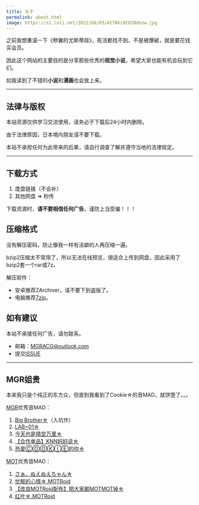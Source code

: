 ```yaml
---
title: 关于
permalink: about.html
image: https://s2.loli.net/2022/08/03/At7Nhi9COZ8dnzw.jpg
---
```


之前我想重温一下《秽翼的尤斯蒂娅》，死活都找不到，不是被爆破，就是要花钱买会员。

因此这个网站的主要目的是分享那些优秀的**视觉小说**，希望大家也能有机会玩到它们。

如我读到了不错的**小说**和**漫画**也会放上来。

<hr/>

## 法律与版权

本站资源仅供学习交流使用，请务必于下载后24小时内删除。

由于法律原因，日本境内朋友请不要下载。

本站不承担任何为此带来的后果，请自行调查了解并遵守当地的法律规定。

<hr/>

## 下载方式

1. 度盘链接（不会补）
2. 其他网盘 => 秒传

下载资源时，**请不要相信任何广告**，谨防上当受骗！！！

## 压缩格式

没有解压密码，防止像我一样有洁癖的人再压缩一遍。

bzip2压缩太不常用了，所以无法在线预览，很适合上传到网盘，因此采用了bzip2套一个rar或7z。

解压软件：

- 安卓推荐ZArchiver，请不要下到盗版了。
- 电脑推荐[7zip](https://www.7-zip.org/)。

## 如有建议

本站不承接任何广告，请勿联系。

- 邮箱：[MGRACG@outlook.com](mailto:MGRACG@outlook.com)
- 提交[ISSUE](https://github.com/MGRACG/mgracg.github.io/issues)

<hr/>

## MGR姐贵

本来我只是个纯正的东方众，但直到我看到了Cookie☆的音MAD，就饼堕了。。。

[MGR](https://cookie.fandom.com/zh/wiki/MGR%E5%A7%90%E8%B4%B5)优秀音MAD：

1. [Big Brother☆](https://www.bilibili.com/video/BV1WW411r7tW)（入坑作）
2. [LAB=01☆](https://www.bilibili.com/video/BV1S34y1J73A)
3. [今天也是晴空万里☆](https://www.bilibili.com/video/BV15E411F7NR)
4. [【合作单品】KNN妈妈说☆](https://www.bilibili.com/video/BV18U4y1W7Z1)
5. [热爱ⒸⓄⓄⓀⒾⒺ的你☆](https://www.bilibili.com/video/BV1Br4y1e7Qs)

[MOT](https://cookie.fandom.com/zh/wiki/MOT%E5%A7%90%E8%B4%B5)优秀音MAD：

1. [さぁ、ぬえぬえちゃん☆](https://www.bilibili.com/video/BV1K3411G7BV)
2. [忧郁的心情☆.MOTRoid](https://www.bilibili.com/video/BV1sN4y1g7YD)
3. [【改良MOTRoid配布】把大家都MOTMOT掉☆](https://www.bilibili.com/video/BV1DA411F7Uj)
4. [红叶☆.MOTRoid](https://www.bilibili.com/video/BV1Ng411j723)
